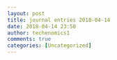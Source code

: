 ```yaml
---
layout: post
title: journal entries 2018-04-14
date: 2018-04-14 23:50
author: techenomics1
comments: true
categories: [Uncategorized]
---
```


